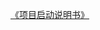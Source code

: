 [《项目启动说明书》](https://gitee.com/langcai1943/embedded_programming_skills/blob/develop/00_doc/00-项目管理/01-项目启动说明书.md)

